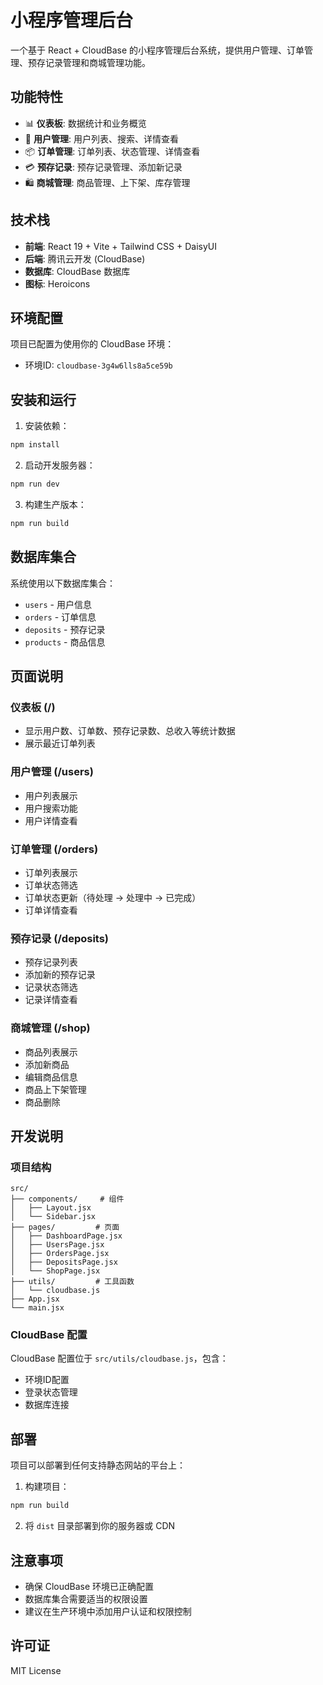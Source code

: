 # 小程序管理后台

一个基于 React + CloudBase 的小程序管理后台系统，提供用户管理、订单管理、预存记录管理和商城管理功能。

## 功能特性

- 📊 **仪表板**: 数据统计和业务概览
- 👥 **用户管理**: 用户列表、搜索、详情查看
- 📦 **订单管理**: 订单列表、状态管理、详情查看
- 💳 **预存记录**: 预存记录管理、添加新记录
- 🛍️ **商城管理**: 商品管理、上下架、库存管理

## 技术栈

- **前端**: React 19 + Vite + Tailwind CSS + DaisyUI
- **后端**: 腾讯云开发 (CloudBase)
- **数据库**: CloudBase 数据库
- **图标**: Heroicons

## 环境配置

项目已配置为使用你的 CloudBase 环境：
- 环境ID: `cloudbase-3g4w6lls8a5ce59b`

## 安装和运行

1. 安装依赖：
```bash
npm install
```

2. 启动开发服务器：
```bash
npm run dev
```

3. 构建生产版本：
```bash
npm run build
```

## 数据库集合

系统使用以下数据库集合：

- `users` - 用户信息
- `orders` - 订单信息
- `deposits` - 预存记录
- `products` - 商品信息

## 页面说明

### 仪表板 (/)
- 显示用户数、订单数、预存记录数、总收入等统计数据
- 展示最近订单列表

### 用户管理 (/users)
- 用户列表展示
- 用户搜索功能
- 用户详情查看

### 订单管理 (/orders)
- 订单列表展示
- 订单状态筛选
- 订单状态更新（待处理 → 处理中 → 已完成）
- 订单详情查看

### 预存记录 (/deposits)
- 预存记录列表
- 添加新的预存记录
- 记录状态筛选
- 记录详情查看

### 商城管理 (/shop)
- 商品列表展示
- 添加新商品
- 编辑商品信息
- 商品上下架管理
- 商品删除

## 开发说明

### 项目结构
```
src/
├── components/     # 组件
│   ├── Layout.jsx
│   └── Sidebar.jsx
├── pages/         # 页面
│   ├── DashboardPage.jsx
│   ├── UsersPage.jsx
│   ├── OrdersPage.jsx
│   ├── DepositsPage.jsx
│   └── ShopPage.jsx
├── utils/         # 工具函数
│   └── cloudbase.js
├── App.jsx
└── main.jsx
```

### CloudBase 配置
CloudBase 配置位于 `src/utils/cloudbase.js`，包含：
- 环境ID配置
- 登录状态管理
- 数据库连接

## 部署

项目可以部署到任何支持静态网站的平台上：

1. 构建项目：
```bash
npm run build
```

2. 将 `dist` 目录部署到你的服务器或 CDN

## 注意事项

- 确保 CloudBase 环境已正确配置
- 数据库集合需要适当的权限设置
- 建议在生产环境中添加用户认证和权限控制

## 许可证

MIT License
